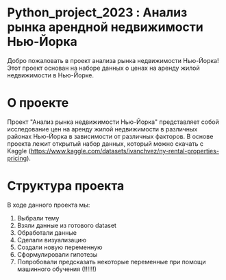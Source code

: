 # Python_project_2023 : Анализ рынка арендной недвижимости Нью-Йорка

Добро пожаловать в проект анализа рынка недвижимости Нью-Йорка! Этот проект основан на наборе данных о ценах на аренду жилой недвижимости в Нью-Йорке.

# О проекте
Проект "Анализ рынка недвижимости Нью-Йорка" представляет собой исследование цен на аренду жилой недвижимости в различных районах Нью-Йорка в зависимости от различных факторов. В основе проекта лежит открытый набор данных, который можно скачать с Kaggle (https://www.kaggle.com/datasets/ivanchvez/ny-rental-properties-pricing).

# Структура проекта
В ходе данного проекта мы:
1. Выбрали тему
2. Взяли данные из готового dataset 
3. Обработали данные
4. Сделали визуализацию 
5. Создали новую переменную 
6. Сформулировали гипотезы
7. Попробовали предсказать некоторые переменные при помощи машинного обучения (!!!!!!)
